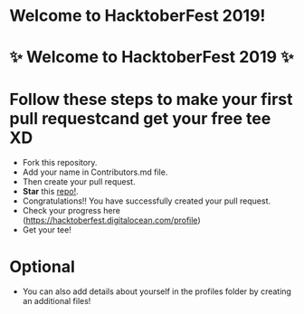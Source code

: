 # Welcome to HacktoberFest 2019!
# :sparkles: Welcome to HacktoberFest 2019 :sparkles:


# Follow these steps to make your first pull requestcand get your free tee XD

- Fork this repository.
- Add your name in Contributors.md file.
- Then create your pull request.
- **Star** this [repo!](https://github.com/Dhroov7/HacktoberFest2019).
- Congratulations!! You have successfully created your pull request.
- Check your progress here (https://hacktoberfest.digitalocean.com/profile)
- Get your tee!

# **Optional**
- You can also add details about yourself in the profiles folder by creating an additional files! 

